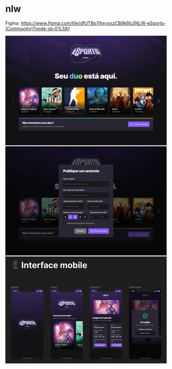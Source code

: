 # nlw

Figma: https://www.figma.com/file/dfUTBo7jhxysxzCB9k6llJ/NLW-eSports-(Community)?node-id=0%3A1

<img src="https://github.com/AndressaDaCosta/nlw/blob/main/e-sports/infos/Landing.png?raw=true">
<img src="https://github.com/AndressaDaCosta/nlw/blob/main/e-sports/infos/Publicar%20anu%CC%81ncio.png?raw=true">


<img src="https://github.com/AndressaDaCosta/nlw/blob/main/e-sports/infos/interface-mobile.png?raw=true">
